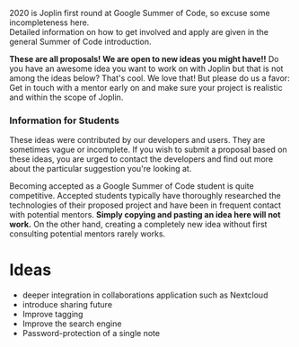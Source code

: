 

2020 is Joplin first round at Google Summer of Code, so excuse some incompleteness here.  
Detailed information on how to get involved and apply are given in the general Summer of Code introduction. 

**These are all proposals! We are open to new ideas you might have!!** Do you have an awesome idea you want to work on with Joplin but that is not among the ideas below? That's cool. We love that! But please do us a favor: Get in touch with a mentor early on and make sure your project is realistic and within the scope of Joplin.

### Information for Students

These ideas were contributed by our developers and users. They are sometimes vague or incomplete. If you wish to submit a proposal based on these ideas, you are urged to contact the developers and find out more about the particular suggestion you're looking at.

Becoming accepted as a Google Summer of Code student is quite competitive. Accepted students typically have thoroughly researched the technologies of their proposed project and have been in frequent contact with potential mentors. **Simply copying and pasting an idea here will not work.** On the other hand, creating a completely new idea without first consulting potential mentors rarely works.

# Ideas

- deeper integration in collaborations application such as Nextcloud
- introduce sharing future
- Improve tagging
- Improve the search engine
- Password-protection of a single note
